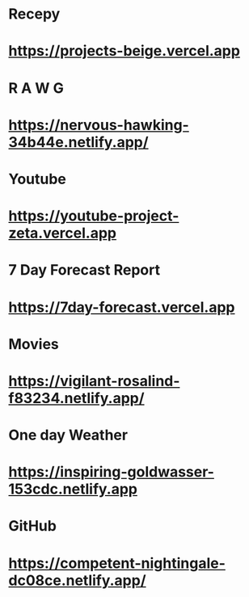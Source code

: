 # Recepy

# https://projects-beige.vercel.app

# R A W G

# https://nervous-hawking-34b44e.netlify.app/

# Youtube 

# https://youtube-project-zeta.vercel.app

# 7 Day Forecast Report

# https://7day-forecast.vercel.app

# Movies

# https://vigilant-rosalind-f83234.netlify.app/

# One day Weather
# https://inspiring-goldwasser-153cdc.netlify.app

# GitHub
# https://competent-nightingale-dc08ce.netlify.app/



